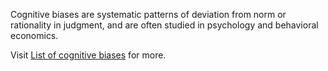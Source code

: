 Cognitive biases are systematic patterns of deviation from norm or
rationality in judgment, and are often studied in psychology and behavioral
economics.

Visit [List of cognitive biases][1] for more.

[1]: https://en.wikipedia.org/wiki/List_of_cognitive_biases